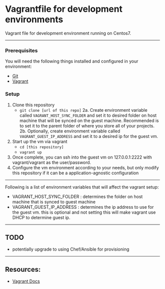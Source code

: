Vagrantfile for development environments
================================

Vagrant file for development environment running on Centos7. 

- - - -
 
### Prerequisites  
You will need the following things installed and configured in your environment:

* [Git](http://git-scm.com/)
* [Vagrant](https://www.vagrantup.com/)

### Setup
1. Clone this repository
    * `git clone [url of this repo]`
2a. Create environment variable called `VAGRANT_HOST_SYNC_FOLDER` and set it to desired folder on host machine that will be synced on the guest machine. Recommended is to set it to the parent folder of where you store all of your projects.
2b. Optionally, create environment variable called `VAGRANT_GUEST_IP_ADDRESS` and set it to a desired ip for the guest vm.
3. Start up the vm via vagrant
    * `cd [this repository]`
    * `vagrant up`
4. Once complete, you can ssh into the guest vm on 127.0.0.1:2222 with vagrant/vagrant as the user/password.
5. Configure the vm environment according to your needs, but only modify this repository if it can be a application-agnostic configuration

- - - -

Following is a list of environment variables that will affect the vagrant setup:

* VAGRANT_HOST_SYNC_FOLDER : determines the folder on host machine that is synced to guest machine
* VAGRANT_GUEST_IP_ADDRESS : determines the ip address to use for the guest vm. this is optional and not setting this will make vagrant use DHCP to determine guest ip.

- - - -

## TODO

* potentially upgrade to using Chef/Ansible for provisioning

- - - -

## Resources:
* [Vagrant Docs](https://www.vagrantup.com/docs/)
